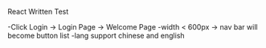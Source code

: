 React Written Test

-Click Login -> Login Page -> Welcome Page
-width < 600px -> nav bar will become button list
-lang support chinese and english
